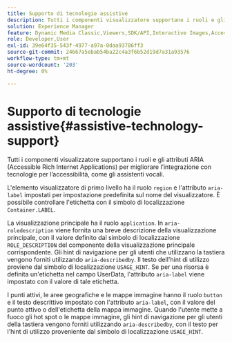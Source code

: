 ```yaml
---
title: Supporto di tecnologie assistive
description: Tutti i componenti visualizzatore supportano i ruoli e gli attributi ARIA (Accessible Rich Internet Applications) per migliorare l’integrazione con tecnologie per l’accessibilità, come gli assistenti vocali.
solution: Experience Manager
feature: Dynamic Media Classic,Viewers,SDK/API,Interactive Images,Accessibility
role: Developer,User
exl-id: 39e64f35-543f-4977-a97a-0daa93786ff3
source-git-commit: 24667a5ebab54ba22c4a3f6b52d19d7a31a93576
workflow-type: tm+mt
source-wordcount: '203'
ht-degree: 0%

---
```


# Supporto di tecnologie assistive{#assistive-technology-support}

Tutti i componenti visualizzatore supportano i ruoli e gli attributi ARIA (Accessible Rich Internet Applications) per migliorare l’integrazione con tecnologie per l’accessibilità, come gli assistenti vocali.

L&#39;elemento visualizzatore di primo livello ha il ruolo `region` e l&#39;attributo `aria-label` impostati per impostazione predefinita sul nome del visualizzatore. È possibile controllare l&#39;etichetta con il simbolo di localizzazione `Container.LABEL`.

La visualizzazione principale ha il ruolo `application`. In `aria-roledescription` viene fornita una breve descrizione della visualizzazione principale, con il valore definito dal simbolo di localizzazione `ROLE_DESCRIPTION` del componente della visualizzazione principale corrispondente. Gli hint di navigazione per gli utenti che utilizzano la tastiera vengono forniti utilizzando `aria-describedby`. Il testo dell&#39;hint di utilizzo proviene dal simbolo di localizzazione `USAGE_HINT`. Se per una risorsa è definita un&#39;etichetta nel campo UserData, l&#39;attributo `aria-label` viene impostato con il valore di tale etichetta.

I punti attivi, le aree geografiche e le mappe immagine hanno il ruolo `button` e il testo descrittivo impostato con l&#39;attributo `aria-label`, con il valore del punto attivo o dell&#39;etichetta della mappa immagine. Quando l&#39;utente mette a fuoco gli hot spot o le mappe immagine, gli hint di navigazione per gli utenti della tastiera vengono forniti utilizzando `aria-describedby`, con il testo per l&#39;hint di utilizzo proveniente dal simbolo di localizzazione `USAGE_HINT`.

